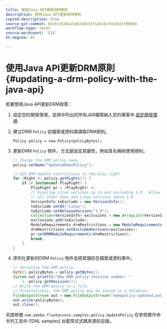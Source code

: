 ```yaml
---
title: 使用Java API更新DRM原則
description: 使用Java API更新DRM原則
copied-description: true
source-git-commit: 02ebc3548a254b2a6554f1ab34afbb3ea5f09bb8
workflow-type: tm+mt
source-wordcount: '113'
ht-degree: 0%

---
```


# 使用Java API更新DRM原則 {#updating-a-drm-policy-with-the-java-api}

若要使用Java API更新DRM政策：

1. 設定您的開發環境，並將中列出的所有JAR檔案納入您的專案中 [設定開發環境](../../protecting-content/setting-up-the-sdk/setup-dev-env.md).
1. 建立DRM `Policy` 從檔案或資料庫讀取DRM原則。

   ```
   Policy policy = new Policy(policyBytes);
   ```

1. 更新DRM `Policy` 物件，方法是設定其屬性，例如其名稱和使用規則。

   ```java
   // Change the DRM policy name.  
   policy.setName("UpdatedDemoPolicy");  
   
   // Add DRM module restrictions to the play right  
   for (Right r: policy.getRights()) {  
       if (r instanceof PlayRight) {  
           PlayRight pr = (PlayRight) r;  
           // Disallow Linux versions up to and including 1.9.  Allow  
           // all other OSes and Linux versions above 1.9  
           VersionInfo toExclude = new VersionInfo();  
           toExclude.setOS("Linux");  
           toExclude.setReleaseVersion("1.9");  
           Collection<VersionInfo> exclusions = new ArrayList<VersionInfo>();  
           exclusions.add(toExclude);  
           ModuleRequirements drmRestrictions = new ModuleRequirements();  
           drmRestrictions.setExcludedVersions(exclusions);  
           pr.setDRMModuleRequirements(drmRestrictions);  
           break;  
       }  
   }
   ```

1. 序列化更新的DRM `Policy` 物件並將其儲存在檔案或資料庫中。

   ```java
   // Serialize the DRM policy.  
   byte[] policyBytes = policy.getBytes();  
   System.out.println("New DRM policy revision number: "  
       +  policy.getRevision());      
   // Write the DRM policy to a file.   
   // Alternatively, the DRM policy may be stored in a database.  
   FileOutputStream out = new FileOutputStream("demopolicy-updated.pol");  
   out.write(policyBytes);  
   out.close();
   ```

另請參閱 `com.adobe.flashaccess.samples.policy.UpdatePolicy` 在參照實作命令列工具中 [!DNL samples] 此範常式式碼來源的目錄。
